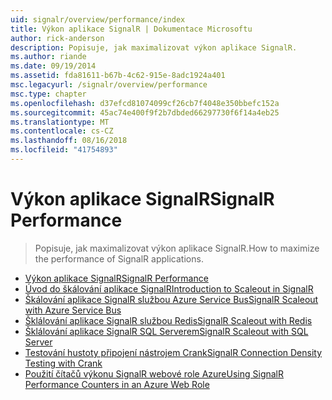 ```yaml
---
uid: signalr/overview/performance/index
title: Výkon aplikace SignalR | Dokumentace Microsoftu
author: rick-anderson
description: Popisuje, jak maximalizovat výkon aplikace SignalR.
ms.author: riande
ms.date: 09/19/2014
ms.assetid: fda81611-b67b-4c62-915e-8adc1924a401
msc.legacyurl: /signalr/overview/performance
msc.type: chapter
ms.openlocfilehash: d37efcd81074099cf26cb7f4048e350bbefc152a
ms.sourcegitcommit: 45ac74e400f9f2b7dbded66297730f6f14a4eb25
ms.translationtype: MT
ms.contentlocale: cs-CZ
ms.lasthandoff: 08/16/2018
ms.locfileid: "41754893"
---
```

<a name="signalr-performance"></a><span data-ttu-id="023f1-103">Výkon aplikace SignalR</span><span class="sxs-lookup"><span data-stu-id="023f1-103">SignalR Performance</span></span>
====================
> <span data-ttu-id="023f1-104">Popisuje, jak maximalizovat výkon aplikace SignalR.</span><span class="sxs-lookup"><span data-stu-id="023f1-104">How to maximize the performance of SignalR applications.</span></span>


- [<span data-ttu-id="023f1-105">Výkon aplikace SignalR</span><span class="sxs-lookup"><span data-stu-id="023f1-105">SignalR Performance</span></span>](signalr-performance.md)
- [<span data-ttu-id="023f1-106">Úvod do škálování aplikace SignalR</span><span class="sxs-lookup"><span data-stu-id="023f1-106">Introduction to Scaleout in SignalR</span></span>](scaleout-in-signalr.md)
- [<span data-ttu-id="023f1-107">Škálování aplikace SignalR službou Azure Service Bus</span><span class="sxs-lookup"><span data-stu-id="023f1-107">SignalR Scaleout with Azure Service Bus</span></span>](scaleout-with-windows-azure-service-bus.md)
- [<span data-ttu-id="023f1-108">Šklálování aplikace SignalR službou Redis</span><span class="sxs-lookup"><span data-stu-id="023f1-108">SignalR Scaleout with Redis</span></span>](scaleout-with-redis.md)
- [<span data-ttu-id="023f1-109">Šklálování aplikace SignalR SQL Serverem</span><span class="sxs-lookup"><span data-stu-id="023f1-109">SignalR Scaleout with SQL Server</span></span>](scaleout-with-sql-server.md)
- [<span data-ttu-id="023f1-110">Testování hustoty připojení nástrojem Crank</span><span class="sxs-lookup"><span data-stu-id="023f1-110">SignalR Connection Density Testing with Crank</span></span>](signalr-connection-density-testing-with-crank.md)
- [<span data-ttu-id="023f1-111">Použití čítačů výkonu SignalR webové role Azure</span><span class="sxs-lookup"><span data-stu-id="023f1-111">Using SignalR Performance Counters in an Azure Web Role</span></span>](using-signalr-performance-counters-in-an-azure-web-role.md)
